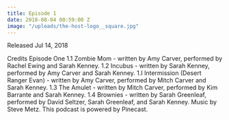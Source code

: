```yaml
---
title: Episode 1
date: 2018-08-04 00:59:00 Z
image: "/uploads/the-host-logo__square.jpg"
---
```


Released Jul 14, 2018

Credits Episode One 1.1 Zombie Mom - written by Amy Carver, performed by Rachel Ewing and Sarah Kenney. 1.2 Incubus - written by Sarah Kenney, performed by Amy Carver and Sarah Kenney. 1.I Intermission (Desert Ranger Evan) - written by Amy Carver, performed by Mitch Carver and Sarah Kenney. 1.3 The Amulet - written by Mitch Carver, performed by Kim Barrante and Sarah Kenney. 1.4 Brownies - written by Sarah Greenleaf, performed by David Seltzer, Sarah Greenleaf, and Sarah Kenney. Music by Steve Metz. This podcast is powered by Pinecast.